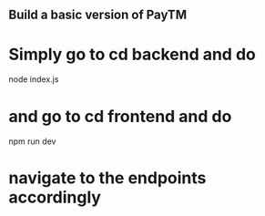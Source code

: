 
## Build a basic version of PayTM

# Simply go to cd backend and do

node index.js

# and go to cd frontend and do

npm run dev

# navigate to the endpoints accordingly
